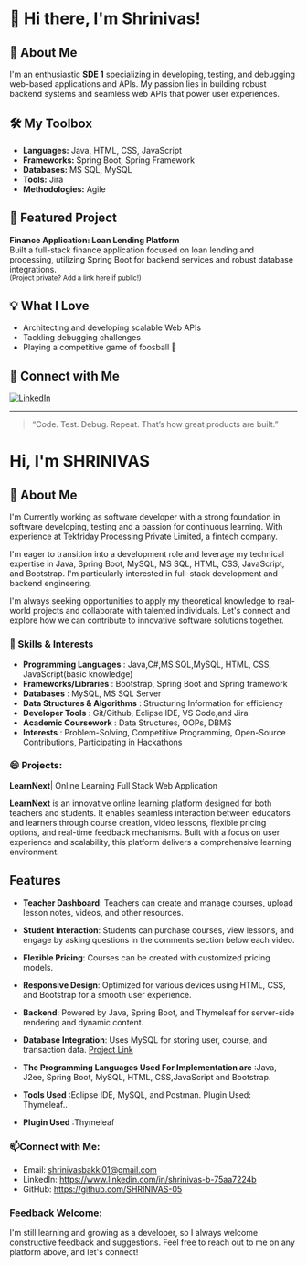 
# 👋 Hi there, I'm Shrinivas!

## 🚀 About Me
I'm an enthusiastic **SDE 1** specializing in developing, testing, and debugging web-based applications and APIs. My passion lies in building robust backend systems and seamless web APIs that power user experiences.

## 🛠️ My Toolbox
- **Languages:** Java, HTML, CSS, JavaScript
- **Frameworks:** Spring Boot, Spring Framework
- **Databases:** MS SQL, MySQL
- **Tools:** Jira
- **Methodologies:** Agile

## 🌟 Featured Project
**Finance Application: Loan Lending Platform**  
Built a full-stack finance application focused on loan lending and processing, utilizing Spring Boot for backend services and robust database integrations.  
<sub>(Project private? Add a link here if public!)</sub>

## 💡 What I Love
- Architecting and developing scalable Web APIs
- Tackling debugging challenges
- Playing a competitive game of foosball 🏓

## 🤝 Connect with Me
[![LinkedIn](https://img.shields.io/badge/LinkedIn-blue?style=flat-square&logo=linkedin)](https://linkedin.com/in/shrinivas-75aa7224b)

---

> “Code. Test. Debug. Repeat. That’s how great products are built.”

<!--
Profile last updated: 2025-06-04
-->

 # Hi, I'm SHRINIVAS 

## 👀 About Me 
I'm Currently working as software developer with a strong foundation in software developing, testing and a passion for continuous learning. With experience at Tekfriday Processing Private Limited, a fintech company.

I'm eager to transition into a development role and leverage my technical expertise in Java, Spring Boot, MySQL, MS SQL, HTML, CSS, JavaScript, and Bootstrap. I'm particularly interested in full-stack development and backend engineering.

I'm always seeking opportunities to apply my theoretical knowledge to real-world projects and collaborate with talented individuals. Let's connect and explore how we can contribute to innovative software solutions together.

### 🌱 Skills & Interests


- **Programming Languages**          : Java,C#,MS SQL,MySQL, HTML, CSS, JavaScript(basic knowledge)
- **Frameworks/Libraries**           : Bootstrap, Spring Boot and Spring framework
- **Databases**                      : MySQL, MS SQL Server
- **Data Structures & Algorithms**   : Structuring Information for efficiency
- **Developer Tools**                : Git/Github, Eclipse IDE, VS Code,and Jira
- **Academic Coursework**            : Data Structures, OOPs, DBMS
- **Interests**                      : Problem-Solving, Competitive Programming, Open-Source Contributions, Participating in Hackathons

 ### 😄 Projects:
 **LearnNext**| Online Learning Full Stack Web Application

**LearnNext** is an innovative online learning platform designed for both teachers and students. It enables seamless interaction between educators and learners through course creation, video lessons, flexible pricing options, and real-time feedback mechanisms. Built with a focus on user experience and scalability, this platform delivers a comprehensive learning environment.

## Features

- **Teacher Dashboard**: Teachers can create and manage courses, upload lesson notes, videos, and other resources.
- **Student Interaction**: Students can purchase courses, view lessons, and engage by asking questions in the comments section below each video.
- **Flexible Pricing**: Courses can be created with customized pricing models.
- **Responsive Design**: Optimized for various devices using HTML, CSS, and Bootstrap for a smooth user experience.
- **Backend**: Powered by Java, Spring Boot, and Thymeleaf for server-side rendering and dynamic content.
- **Database Integration**: Uses MySQL for storing user, course, and transaction data.  [Project Link](https://github.com/SHRINIVAS-05/LearNext)


- **The Programming Languages Used For Implementation are**          :Java, J2ee, Spring Boot, MySQL, HTML, CSS,JavaScript and Bootstrap.
- **Tools Used**                                                     :Eclipse IDE, MySQL, and Postman. Plugin Used: Thymeleaf..
- **Plugin Used**                                                    :Thymeleaf
 


### 📫Connect with Me:
- Email: shrinivasbakki01@gmail.com
- LinkedIn: https://www.linkedin.com/in/shrinivas-b-75aa7224b
- GitHub: https://github.com/SHRINIVAS-05
 
### Feedback Welcome:
I'm still learning and growing as a developer, so I always welcome constructive feedback and suggestions. Feel free to reach out to me on any platform above, and let's connect!
